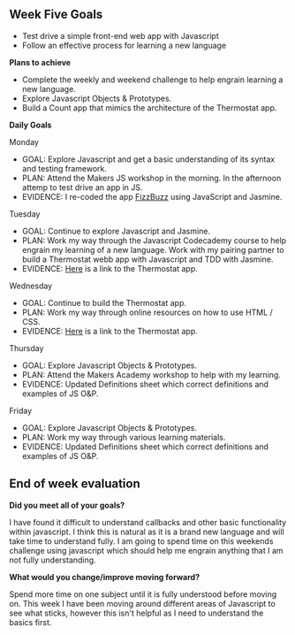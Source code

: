 ## Week Five Goals

- Test drive a simple front-end web app with Javascript
- Follow an effective process for learning a new language

**Plans to achieve**

- Complete the weekly and weekend challenge to help engrain learning a new language.
- Explore Javascript Objects & Prototypes. 
- Build a Count app that mimics the architecture of the Thermostat app.

**Daily Goals**

Monday

- GOAL: Explore Javascript and get a basic understanding of its syntax and testing framework.
- PLAN: Attend the Makers JS workshop in the morning. In the afternoon attemp to test drive an app in JS.
- EVIDENCE: I re-coded the app [FizzBuzz](https://github.com/RichEwin/javabuzz) using JavaScript and Jasmine.

Tuesday

- GOAL: Continue to explore Javascript and Jasmine.
- PLAN: Work my way through the Javascript Codecademy course to help engrain my learning of a new language. Work with my pairing partner to build a Thermostat webb app with Javascript and TDD with Jasmine.
- EVIDENCE: [Here](https://github.com/RichEwin/Thermostat) is a link to the Thermostat app.

Wednesday

- GOAL: Continue to build the Thermostat app.
- PLAN: Work my way through online resources on how to use HTML / CSS.
- EVIDENCE: [Here](https://github.com/RichEwin/Thermostat) is a link to the Thermostat app.

Thursday

- GOAL: Explore Javascript Objects & Prototypes. 
- PLAN: Attend the Makers Academy workshop to help with my learning.
- EVIDENCE: Updated Definitions sheet which correct definitions and examples of JS O&P.

Friday

- GOAL: Explore Javascript Objects & Prototypes. 
- PLAN: Work my way through various learning materials.
- EVIDENCE: Updated Definitions sheet which correct definitions and examples of JS O&P.

## End of week evaluation 

**Did you meet all of your goals?**

I have found it difficult to understand callbacks and other basic functionality within javascript. I think this is natural as it is a brand new language and will take time to understand fully. I am going to spend time on this weekends challenge using javascript which should help me engrain anything that I am not fully understanding.

**What would you change/improve moving forward?**

Spend more time on one subject until it is fully understood before moving on. This week I have been moving around different areas of Javascript to see what sticks, however this isn't helpful as I need to understand the basics first.
